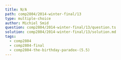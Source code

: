 ```yaml
---
title: N/A
path: comp2804/2014-winter-final/13
type: multiple-choice
author: Michiel Smid
question: comp2804/2014-winter-final/13/question.ts
solution: comp2804/2014-winter-final/13/solution.md
tags:
  - comp2804
  - comp2804-final
  - comp2804-the-birthday-paradox-(5.5)
---
```

